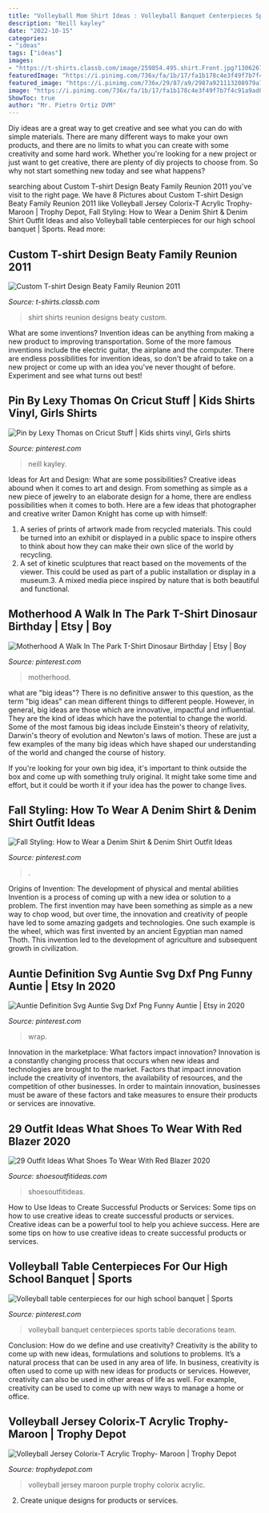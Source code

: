 ```yaml
---
title: "Volleyball Mom Shirt Ideas : Volleyball Banquet Centerpieces Sports Table Decorations Team"
description: "Neill kayley"
date: "2022-10-15"
categories:
- "ideas"
tags: ["ideas"]
images:
- "https://t-shirts.classb.com/image/259854.495.shirt.Front.jpg?1306267901"
featuredImage: "https://i.pinimg.com/736x/fa/1b/17/fa1b178c4e3f49f7b7f4c91a9ad028a6--volleyball-banquet-centerpieces-table-centerpieces.jpg"
featured_image: "https://i.pinimg.com/736x/29/87/a9/2987a921113208979a70f641da3518b4.jpg"
image: "https://i.pinimg.com/736x/fa/1b/17/fa1b178c4e3f49f7b7f4c91a9ad028a6--volleyball-banquet-centerpieces-table-centerpieces.jpg"
ShowToc: true
author: "Mr. Pietro Ortiz DVM"
---
```



Diy ideas are a great way to get creative and see what you can do with simple materials. There are many different ways to make your own products, and there are no limits to what you can create with some creativity and some hard work. Whether you're looking for a new project or just want to get creative, there are plenty of diy projects to choose from. So why not start something new today and see what happens?

	

		
searching about Custom T-shirt Design Beaty Family Reunion 2011 you've visit to the right page. We have 8 Pictures about Custom T-shirt Design Beaty Family Reunion 2011 like Volleyball Jersey Colorix-T Acrylic Trophy- Maroon | Trophy Depot, Fall Styling: How to Wear a Denim Shirt &amp; Denim Shirt Outfit Ideas and also Volleyball table centerpieces for our high school banquet | Sports. Read more:
		
    
## Custom T-shirt Design Beaty Family Reunion 2011

<img loading=lazy src="https://t-shirts.classb.com/image/259854.495.shirt.Front.jpg?1306267901" onerror="this.onerror=null;this.src='https://tse3.mm.bing.net/th?id=OIP.DVMZKJ9koIKdhbQDyQJeOwHaG3&amp;pid=15.1';" alt="Custom T-shirt Design Beaty Family Reunion 2011">

_Source: t-shirts.classb.com_

>shirt shirts reunion designs beaty custom. 

	

What are some inventions?
Invention ideas can be anything from making a new product to improving transportation. Some of the more famous inventions include the electric guitar, the airplane and the computer. There are endless possibilities for invention ideas, so don't be afraid to take on a new project or come up with an idea you've never thought of before. Experiment and see what turns out best!

    
## Pin By Lexy Thomas On Cricut Stuff | Kids Shirts Vinyl, Girls Shirts

<img loading=lazy src="https://i.pinimg.com/736x/d3/7f/fc/d37ffc5aa14002de6ff56b8a4f88396a.jpg" onerror="this.onerror=null;this.src='https://tse2.mm.bing.net/th?id=OIP.N1X45ImyBejQP-lXSFSpfQHaJ4&amp;pid=15.1';" alt="Pin by Lexy Thomas on Cricut Stuff | Kids shirts vinyl, Girls shirts">

_Source: pinterest.com_

>neill kayley. 

	

Ideas for Art and Design: What are some possibilities?
Creative ideas abound when it comes to art and design. From something as simple as a new piece of jewelry to an elaborate design for a home, there are endless possibilities when it comes to both. Here are a few ideas that photographer and creative writer Damon Knight has come up with himself:
1. A series of prints of artwork made from recycled materials. This could be turned into an exhibit or displayed in a public space to inspire others to think about how they can make their own slice of the world by recycling.
2. A set of kinetic sculptures that react based on the movements of the viewer. This could be used as part of a public installation or display in a museum.3. A mixed media piece inspired by nature that is both beautiful and functional.

    
## Motherhood A Walk In The Park T-Shirt Dinosaur Birthday | Etsy | Boy

<img loading=lazy src="https://i.pinimg.com/736x/41/4e/e6/414ee60660ab6ca85bf281798bb5338d.jpg" onerror="this.onerror=null;this.src='https://tse4.mm.bing.net/th?id=OIP.0TNR356CnrAnXygKPu4-cQHaGz&amp;pid=15.1';" alt="Motherhood A Walk In The Park T-Shirt Dinosaur Birthday | Etsy | Boy">

_Source: pinterest.com_

>motherhood. 

	

what are "big ideas"?
There is no definitive answer to this question, as the term "big ideas" can mean different things to different people. However, in general, big ideas are those which are innovative, impactful and influential. They are the kind of ideas which have the potential to change the world.
Some of the most famous big ideas include Einstein's theory of relativity, Darwin's theory of evolution and Newton's laws of motion. These are just a few examples of the many big ideas which have shaped our understanding of the world and changed the course of history.

If you're looking for your own big idea, it's important to think outside the box and come up with something truly original. It might take some time and effort, but it could be worth it if your idea has the power to change lives.

    
## Fall Styling: How To Wear A Denim Shirt &amp; Denim Shirt Outfit Ideas

<img loading=lazy src="https://i.pinimg.com/736x/28/ce/73/28ce73b8adc68bb0c53188df0f417503.jpg" onerror="this.onerror=null;this.src='https://tse1.mm.bing.net/th?id=OIP.xUBGq--8peWysY_fW3DS5gHaLH&amp;pid=15.1';" alt="Fall Styling: How to Wear a Denim Shirt &amp; Denim Shirt Outfit Ideas">

_Source: pinterest.com_

>. 

	

Origins of Invention: The development of physical and mental abilities
Invention is a process of coming up with a new idea or solution to a problem. The first invention may have been something as simple as a new way to chop wood, but over time, the innovation and creativity of people have led to some amazing gadgets and technologies. One such example is the wheel, which was first invented by an ancient Egyptian man named Thoth. This invention led to the development of agriculture and subsequent growth in civilization.

    
## Auntie Definition Svg Auntie Svg Dxf Png Funny Auntie | Etsy In 2020

<img loading=lazy src="https://i.pinimg.com/736x/29/87/a9/2987a921113208979a70f641da3518b4.jpg" onerror="this.onerror=null;this.src='https://tse4.mm.bing.net/th?id=OIP.HPgPe5mEyRhyZAWXzX7SnAHaHa&amp;pid=15.1';" alt="Auntie Definition Svg Auntie Svg Dxf Png Funny Auntie | Etsy in 2020">

_Source: pinterest.com_

>wrap. 

	

Innovation in the marketplace: What factors impact innovation?
Innovation is a constantly changing process that occurs when new ideas and technologies are brought to the market. Factors that impact innovation include the creativity of inventors, the availability of resources, and the competition of other businesses. In order to maintain innovation, businesses must be aware of these factors and take measures to ensure their products or services are innovative.

    
## 29 Outfit Ideas What Shoes To Wear With Red Blazer 2020

<img loading=lazy src="http://shoesoutfitideas.com/wp-content/uploads/2020/01/red-blazer-and-white-heeled-ankle-boots.jpg" onerror="this.onerror=null;this.src='https://tse1.mm.bing.net/th?id=OIP.edw3Fslb61r_JWafy-M4vwHaLW&amp;pid=15.1';" alt="29 Outfit Ideas What Shoes To Wear With Red Blazer 2020">

_Source: shoesoutfitideas.com_

>shoesoutfitideas. 

	

How to Use Ideas to Create Successful Products or Services: Some tips on how to use creative ideas to create successful products or services.
Creative ideas can be a powerful tool to help you achieve success. Here are some tips on how to use creative ideas to create successful products or services.

    
## Volleyball Table Centerpieces For Our High School Banquet | Sports

<img loading=lazy src="https://i.pinimg.com/736x/fa/1b/17/fa1b178c4e3f49f7b7f4c91a9ad028a6--volleyball-banquet-centerpieces-table-centerpieces.jpg" onerror="this.onerror=null;this.src='https://tse4.mm.bing.net/th?id=OIP.vFbJ4FaY0z4zz3TlpYr8ygHaEX&amp;pid=15.1';" alt="Volleyball table centerpieces for our high school banquet | Sports">

_Source: pinterest.com_

>volleyball banquet centerpieces sports table decorations team. 

	

Conclusion: How do we define and use creativity?
Creativity is the ability to come up with new ideas, formulations and solutions to problems. It’s a natural process that can be used in any area of life. In business, creativity is often used to come up with new ideas for products or services. However, creativity can also be used in other areas of life as well. For example, creativity can be used to come up with new ways to manage a home or office.

    
## Volleyball Jersey Colorix-T Acrylic Trophy- Maroon | Trophy Depot

<img loading=lazy src="https://images.trophydepot.com/QC/images/products/TACR7-JSY-VB-MRN.jpg" onerror="this.onerror=null;this.src='https://tse2.mm.bing.net/th?id=OIP.plbJ84yPyvZ6lZeVq8y-jAHaLb&amp;pid=15.1';" alt="Volleyball Jersey Colorix-T Acrylic Trophy- Maroon | Trophy Depot">

_Source: trophydepot.com_

>volleyball jersey maroon purple trophy colorix acrylic. 

	

2. Create unique designs for products or services.

